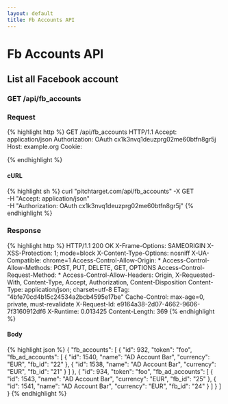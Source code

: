 ```yaml
---
layout: default
title: Fb Accounts API
---
```


# Fb Accounts API

## List all Facebook account

### GET /api/fb_accounts



### Request

{% highlight http %}
GET /api/fb_accounts HTTP/1.1
Accept: application/json
Authorization: OAuth cx1k3nvq1deuzprg02me60btfn8gr5j
Host: example.org
Cookie: 

{% endhighlight %}


#### cURL

{% highlight sh %}
curl "pitchtarget.com/api/fb_accounts" -X GET \
	-H "Accept: application/json" \
	-H "Authorization: OAuth cx1k3nvq1deuzprg02me60btfn8gr5j"
{% endhighlight %}

### Response

{% highlight http %}
HTTP/1.1 200 OK
X-Frame-Options: SAMEORIGIN
X-XSS-Protection: 1; mode=block
X-Content-Type-Options: nosniff
X-UA-Compatible: chrome=1
Access-Control-Allow-Origin: *
Access-Control-Allow-Methods: POST, PUT, DELETE, GET, OPTIONS
Access-Control-Request-Method: *
Access-Control-Allow-Headers: Origin, X-Requested-With, Content-Type, Accept, Authorization, Content-Disposition
Content-Type: application/json; charset=utf-8
ETag: "4bfe70cd4b15c24534a2bcb4595e17be"
Cache-Control: max-age=0, private, must-revalidate
X-Request-Id: e9164a38-2d07-4662-9606-7f3160912df6
X-Runtime: 0.013425
Content-Length: 369
{% endhighlight %}

#### Body

{% highlight json %}
{
  "fb_accounts": [
    {
      "id": 932,
      "token": "foo",
      "fb_ad_accounts": [
        {
          "id": 1540,
          "name": "AD Account Bar",
          "currency": "EUR",
          "fb_id": "22"
        },
        {
          "id": 1538,
          "name": "AD Account Bar",
          "currency": "EUR",
          "fb_id": "21"
        }
      ]
    },
    {
      "id": 934,
      "token": "foo",
      "fb_ad_accounts": [
        {
          "id": 1543,
          "name": "AD Account Bar",
          "currency": "EUR",
          "fb_id": "25"
        },
        {
          "id": 1541,
          "name": "AD Account Bar",
          "currency": "EUR",
          "fb_id": "24"
        }
      ]
    }
  ]
}
{% endhighlight %}

